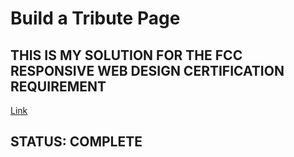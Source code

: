# Build a Tribute Page

## THIS IS MY SOLUTION FOR THE FCC RESPONSIVE WEB DESIGN CERTIFICATION REQUIREMENT

[Link](https://www.freecodecamp.org/learn/2022/responsive-web-design/build-a-tribute-page-project/build-a-tribute-page)

## STATUS: COMPLETE